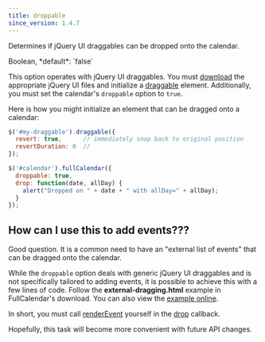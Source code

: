 ```yaml
---
title: droppable
since_version: 1.4.7
---
```


Determines if jQuery UI draggables can be dropped onto the calendar.

<div class='spec' markdown='1'>
Boolean, *default*: `false`
</div>

This option operates with jQuery UI draggables. You must [download](https://jqueryui.com/download) the appropriate jQuery UI files and initialize a [draggable](https://jqueryui.com/demos/draggable/) element. Additionally, you must set the calendar's `droppable` option to `true`.

Here is how you might initialize an element that can be dragged onto a calendar:

```js
$('#my-draggable').draggable({
  revert: true,      // immediately snap back to original position
  revertDuration: 0  //
});

$('#calendar').fullCalendar({
  droppable: true,
  drop: function(date, allDay) {
    alert("Dropped on " + date + " with allDay=" + allDay);
  }
});
```

## How can I use this to add events???

Good question. It is a common need to have an "external list of events" that can be dragged onto the calendar.

While the `droppable` option deals with generic jQuery UI draggables and is not specifically tailored to adding events, it is possible to achieve this with a few lines of code. Follow the **external-dragging.html** example in FullCalendar's download. You can also view the [example online](/releases/fullcalendar/1.6.6/demos/external-dragging.html).

In short, you must call [renderEvent](renderEvent) yourself in the [drop](drop) callback.

<div class='version-info' markdown='1'>
Hopefully, this task will become more convenient with future API changes.
</div>
